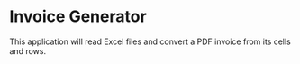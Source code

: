 # Invoice Generator

This application will read Excel files and convert a PDF invoice from its cells and rows.